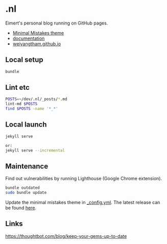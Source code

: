 # .nl
Eimert's personal blog running on GitHub pages.
- [Minimal Mistakes theme](https://github.com/mmistakes/minimal-mistakes)
- [documentation](https://mmistakes.github.io/minimal-mistakes/docs/quick-start-guide/)<br>
- [weiyangtham.github.io](https://github.com/weiyangtham/weiyangtham.github.io)<br>



## Local setup
```bash
bundle
```

## Lint etc
```bash
POSTS=~/dev/.nl/_posts/*.md
lint-md $POSTS
find $POSTS -name '*_*'
```
## Local launch
```bash
jekyll serve

or:
jekyll serve --incremental
```

## Maintenance
Find out vulnerabilities by running Lighthouse (Google Chrome extension).
```bash
bundle outdated
sudo bundle update
```
Update the minimal mistakes theme in [_config.yml](_config.yml). The latest release can be found [here](https://mmistakes.github.io/minimal-mistakes/).

## Links
https://thoughtbot.com/blog/keep-your-gems-up-to-date

